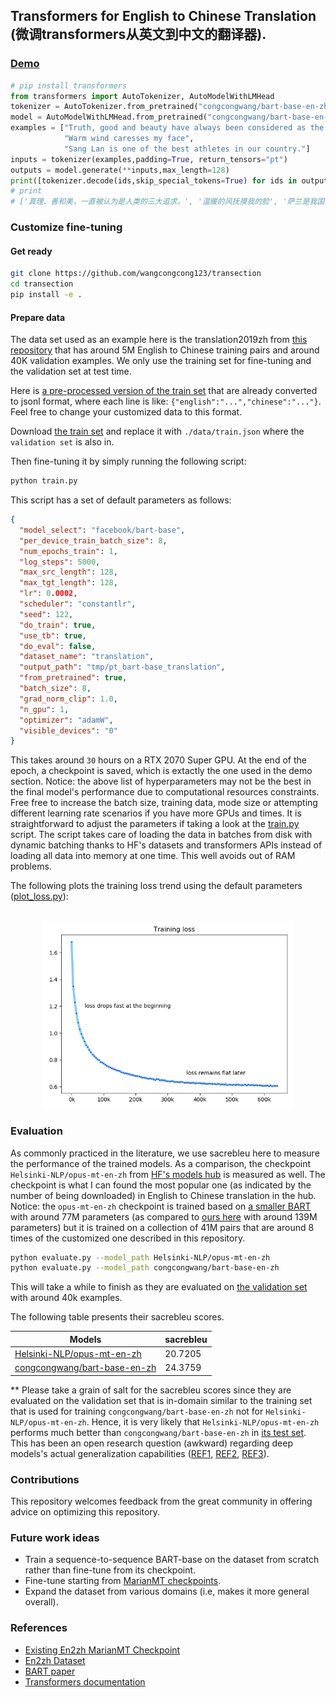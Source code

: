 ## Transformers for English to Chinese Translation  (微调transformers从英文到中文的翻译器).

<!--This repository comes with [the blog](#). -->

### [Demo](demo.py)

```python
# pip install transformers
from transformers import AutoTokenizer, AutoModelWithLMHead
tokenizer = AutoTokenizer.from_pretrained("congcongwang/bart-base-en-zh")
model = AutoModelWithLMHead.from_pretrained("congcongwang/bart-base-en-zh")	
examples = ["Truth, good and beauty have always been considered as the three top pursuits of human beings",
            "Warm wind caresses my face",
            "Sang Lan is one of the best athletes in our country."]
inputs = tokenizer(examples,padding=True, return_tensors="pt")
outputs = model.generate(**inputs,max_length=128)
print([tokenizer.decode(ids,skip_special_tokens=True) for ids in outputs])
# print
# ['真理、善和美，一直被认为是人类的三大追求。', '温暖的风抚摸我的脸', '萨兰是我国最好的运动员之一。']
```
 
### Customize fine-tuning

#### Get ready
```bash
git clone https://github.com/wangcongcong123/transection
cd transection
pip install -e .
```
#### Prepare data
The data set used as an example here is the translation2019zh from [this repository](https://github.com/brightmart/nlp_chinese_corpus) that has around 5M English to Chinese training pairs and around 40K validation examples. We only use the training set for fine-tuning and the validation set at test time.

Here is [a pre-processed version of the train set](https://ucdcs-student.ucd.ie/~cwang/data/translation_2019zh/train.zip) that are already converted to jsonl format, where each line is like:  `{"english":"...","chinese":"..."}`. Feel free to change your customized data to this format.

Download [the train set](https://ucdcs-student.ucd.ie/~cwang/data/translation_2019zh/train.zip) and replace it with `./data/train.json` where the `validation set` is also in.

Then fine-tuning it by simply running the following script:

```bash
python train.py
```

This script has a set of default parameters as follows:

```json
{
  "model_select": "facebook/bart-base",
  "per_device_train_batch_size": 8,
  "num_epochs_train": 1,
  "log_steps": 5000,
  "max_src_length": 128,
  "max_tgt_length": 128,
  "lr": 0.0002,
  "scheduler": "constantlr",
  "seed": 122,
  "do_train": true,
  "use_tb": true,
  "do_eval": false,
  "dataset_name": "translation",
  "output_path": "tmp/pt_bart-base_translation",
  "from_pretrained": true,
  "batch_size": 8,
  "grad_norm_clip": 1.0,
  "n_gpu": 1,
  "optimizer": "adamW",
  "visible_devices": "0"
}
```

This takes around `30` hours on a RTX 2070 Super GPU. At the end of the epoch, a checkpoint is saved, which is extactly the one used in the demo section. Notice: the above list of hyperparameters may not be the best in the final model's performance due to computational resources constraints. Free free to increase the batch size, training data, mode size or attempting different learning rate scenarios if you have more GPUs and times. It is straightforward to adjust the parameters if taking a look at the [train.py](train.py) script. The script takes care of loading the data in batches from disk with dynamic batching thanks to HF's datasets and transformers APIs instead of loading all data into memory at one time. This well avoids out of RAM problems.

The following plots the training loss trend using the default parameters ([plot_loss.py](plot_loss.py)):

<p align="center">
    <br>
    <img src="loss.png" width="400"/>
    <br>
<p>

### Evaluation

As commonly practiced in the literature, we use sacrebleu here to measure the performance of the trained models. As a comparison, the checkpoint `Helsinki-NLP/opus-mt-en-zh` from [HF's models hub](https://huggingface.co/Helsinki-NLP/opus-mt-en-zh) is measured as well. The checkpoint is what I can found the most popular one (as indicated by the number of being downloaded) in English to Chinese translation in the hub. Notice: the `opus-mt-en-zh` checkpoint is trained based on [a smaller BART](extra/opus-mt-en-zh) with around 77M parameters (as compared to [ours here](extra/bart-base) with around 139M parameters) but it is trained on a collection of 41M pairs that are around 8 times of the customized one described in this repository.

```bash
python evaluate.py --model_path Helsinki-NLP/opus-mt-en-zh
python evaluate.py --model_path congcongwang/bart-base-en-zh
```
This will take a while to finish as they are evaluated on [the validation set](data/val.json) with around 40k examples.

The following table presents their sacrebleu scores.

| Models                       | sacrebleu |
|------------------------------|-----------|
| [Helsinki-NLP/opus-mt-en-zh](https://huggingface.co/Helsinki-NLP/opus-mt-en-zh)   | 20.7205   |
| [congcongwang/bart-base-en-zh](https://huggingface.co/congcongwang/bart-base-en-zh) | 24.3759   |

** Please take a grain of salt for the sacrebleu scores since they are evaluated on the validation set that is in-domain similar to the training set that is used for training `congcongwang/bart-base-en-zh` not for `Helsinki-NLP/opus-mt-en-zh`. Hence, it is very likely that `Helsinki-NLP/opus-mt-en-zh` performs much better than `congcongwang/bart-base-en-zh` in [its test set](https://object.pouta.csc.fi/Tatoeba-MT-models/eng-zho/opus-2020-07-17.test.txt). This has been an open research question (awkward) regarding deep models's actual generalization capabilities ([REF1](https://arxiv.org/abs/1902.01007), [REF2](https://arxiv.org/abs/2004.02709), [REF3](https://arxiv.org/abs/1911.01547)).

### Contributions

This repository welcomes feedback from the great community in offering advice on optimizing this repository.

### Future work ideas
- Train a sequence-to-sequence BART-base on the dataset from scratch rather than fine-tune from its checkpoint.
- Fine-tune starting from [MarianMT checkpoints](https://huggingface.co/models?filter=marian).
 - Expand the dataset from various domains (i.e, makes it more general overall).

### References
- [Existing En2zh MarianMT Checkpoint](https://huggingface.co/Helsinki-NLP/opus-mt-en-zh)
- [En2zh Dataset](https://github.com/brightmart/nlp_chinese_corpus)
- [BART paper](https://huggingface.co/transformers/model_doc/bart.html)
- [Transformers documentation](https://arxiv.org/abs/1910.13461)
